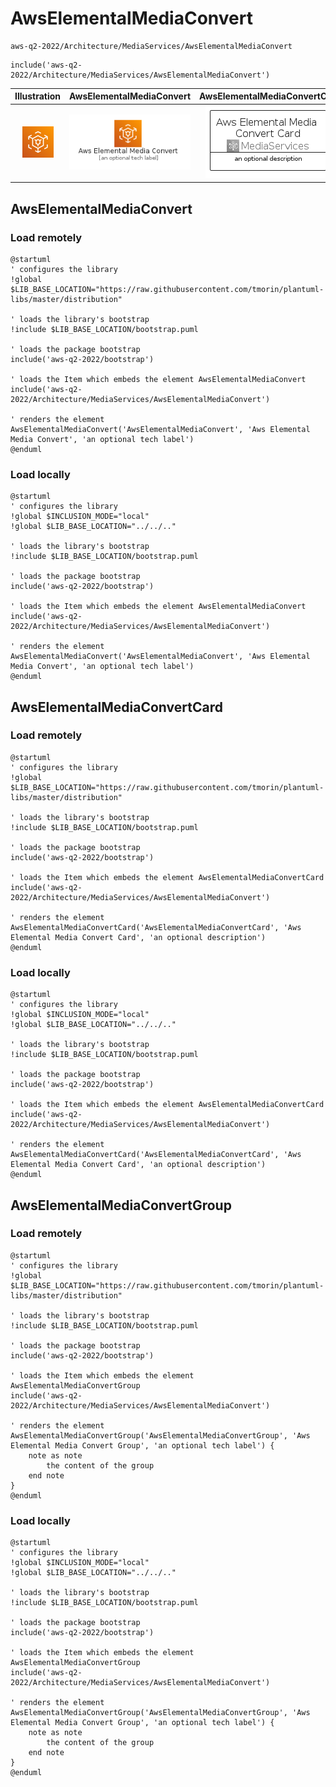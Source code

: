# AwsElementalMediaConvert


```text
aws-q2-2022/Architecture/MediaServices/AwsElementalMediaConvert
```

```text
include('aws-q2-2022/Architecture/MediaServices/AwsElementalMediaConvert')
```



| Illustration | AwsElementalMediaConvert | AwsElementalMediaConvertCard | AwsElementalMediaConvertGroup |
| :---: | :---: | :---: | :---: |
| ![illustration for Illustration](../../../aws-q2-2022/Architecture/MediaServices/AwsElementalMediaConvert.png) | ![illustration for AwsElementalMediaConvert](../../../aws-q2-2022/Architecture/MediaServices/AwsElementalMediaConvert.Local.png) | ![illustration for AwsElementalMediaConvertCard](../../../aws-q2-2022/Architecture/MediaServices/AwsElementalMediaConvertCard.Local.png) | ![illustration for AwsElementalMediaConvertGroup](../../../aws-q2-2022/Architecture/MediaServices/AwsElementalMediaConvertGroup.Local.png) |




## AwsElementalMediaConvert

### Load remotely
```plantuml
@startuml
' configures the library
!global $LIB_BASE_LOCATION="https://raw.githubusercontent.com/tmorin/plantuml-libs/master/distribution"

' loads the library's bootstrap
!include $LIB_BASE_LOCATION/bootstrap.puml

' loads the package bootstrap
include('aws-q2-2022/bootstrap')

' loads the Item which embeds the element AwsElementalMediaConvert
include('aws-q2-2022/Architecture/MediaServices/AwsElementalMediaConvert')

' renders the element
AwsElementalMediaConvert('AwsElementalMediaConvert', 'Aws Elemental Media Convert', 'an optional tech label')
@enduml
```

### Load locally
```plantuml
@startuml
' configures the library
!global $INCLUSION_MODE="local"
!global $LIB_BASE_LOCATION="../../.."

' loads the library's bootstrap
!include $LIB_BASE_LOCATION/bootstrap.puml

' loads the package bootstrap
include('aws-q2-2022/bootstrap')

' loads the Item which embeds the element AwsElementalMediaConvert
include('aws-q2-2022/Architecture/MediaServices/AwsElementalMediaConvert')

' renders the element
AwsElementalMediaConvert('AwsElementalMediaConvert', 'Aws Elemental Media Convert', 'an optional tech label')
@enduml
```

## AwsElementalMediaConvertCard

### Load remotely
```plantuml
@startuml
' configures the library
!global $LIB_BASE_LOCATION="https://raw.githubusercontent.com/tmorin/plantuml-libs/master/distribution"

' loads the library's bootstrap
!include $LIB_BASE_LOCATION/bootstrap.puml

' loads the package bootstrap
include('aws-q2-2022/bootstrap')

' loads the Item which embeds the element AwsElementalMediaConvertCard
include('aws-q2-2022/Architecture/MediaServices/AwsElementalMediaConvert')

' renders the element
AwsElementalMediaConvertCard('AwsElementalMediaConvertCard', 'Aws Elemental Media Convert Card', 'an optional description')
@enduml
```

### Load locally
```plantuml
@startuml
' configures the library
!global $INCLUSION_MODE="local"
!global $LIB_BASE_LOCATION="../../.."

' loads the library's bootstrap
!include $LIB_BASE_LOCATION/bootstrap.puml

' loads the package bootstrap
include('aws-q2-2022/bootstrap')

' loads the Item which embeds the element AwsElementalMediaConvertCard
include('aws-q2-2022/Architecture/MediaServices/AwsElementalMediaConvert')

' renders the element
AwsElementalMediaConvertCard('AwsElementalMediaConvertCard', 'Aws Elemental Media Convert Card', 'an optional description')
@enduml
```

## AwsElementalMediaConvertGroup

### Load remotely
```plantuml
@startuml
' configures the library
!global $LIB_BASE_LOCATION="https://raw.githubusercontent.com/tmorin/plantuml-libs/master/distribution"

' loads the library's bootstrap
!include $LIB_BASE_LOCATION/bootstrap.puml

' loads the package bootstrap
include('aws-q2-2022/bootstrap')

' loads the Item which embeds the element AwsElementalMediaConvertGroup
include('aws-q2-2022/Architecture/MediaServices/AwsElementalMediaConvert')

' renders the element
AwsElementalMediaConvertGroup('AwsElementalMediaConvertGroup', 'Aws Elemental Media Convert Group', 'an optional tech label') {
    note as note
        the content of the group
    end note
}
@enduml
```

### Load locally
```plantuml
@startuml
' configures the library
!global $INCLUSION_MODE="local"
!global $LIB_BASE_LOCATION="../../.."

' loads the library's bootstrap
!include $LIB_BASE_LOCATION/bootstrap.puml

' loads the package bootstrap
include('aws-q2-2022/bootstrap')

' loads the Item which embeds the element AwsElementalMediaConvertGroup
include('aws-q2-2022/Architecture/MediaServices/AwsElementalMediaConvert')

' renders the element
AwsElementalMediaConvertGroup('AwsElementalMediaConvertGroup', 'Aws Elemental Media Convert Group', 'an optional tech label') {
    note as note
        the content of the group
    end note
}
@enduml
```


